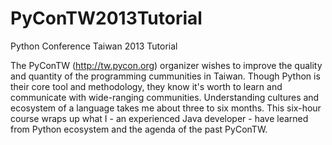 PyConTW2013Tutorial
===================

Python Conference Taiwan 2013 Tutorial

The PyConTW (http://tw.pycon.org) organizer wishes to improve the quality and quantity of the programming cummunities in Taiwan. Though Python is their core tool and methodology, they know it's worth to learn and communicate with wide-ranging communities. Understanding cultures and ecosystem of a language takes me about three to six months. This six-hour course wraps up what I - an experienced Java developer - have learned from Python ecosystem and the agenda of the past PyConTW.
